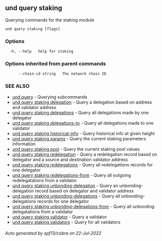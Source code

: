 ## und query staking

Querying commands for the staking module

```
und query staking [flags]
```

### Options

```
  -h, --help   help for staking
```

### Options inherited from parent commands

```
      --chain-id string   The network chain ID
```

### SEE ALSO

* [und query](und_query.md)	 - Querying subcommands
* [und query staking delegation](und_query_staking_delegation.md)	 - Query a delegation based on address and validator address
* [und query staking delegations](und_query_staking_delegations.md)	 - Query all delegations made by one delegator
* [und query staking delegations-to](und_query_staking_delegations-to.md)	 - Query all delegations made to one validator
* [und query staking historical-info](und_query_staking_historical-info.md)	 - Query historical info at given height
* [und query staking params](und_query_staking_params.md)	 - Query the current staking parameters information
* [und query staking pool](und_query_staking_pool.md)	 - Query the current staking pool values
* [und query staking redelegation](und_query_staking_redelegation.md)	 - Query a redelegation record based on delegator and a source and destination validator address
* [und query staking redelegations](und_query_staking_redelegations.md)	 - Query all redelegations records for one delegator
* [und query staking redelegations-from](und_query_staking_redelegations-from.md)	 - Query all outgoing redelegatations from a validator
* [und query staking unbonding-delegation](und_query_staking_unbonding-delegation.md)	 - Query an unbonding-delegation record based on delegator and validator address
* [und query staking unbonding-delegations](und_query_staking_unbonding-delegations.md)	 - Query all unbonding-delegations records for one delegator
* [und query staking unbonding-delegations-from](und_query_staking_unbonding-delegations-from.md)	 - Query all unbonding delegatations from a validator
* [und query staking validator](und_query_staking_validator.md)	 - Query a validator
* [und query staking validators](und_query_staking_validators.md)	 - Query for all validators

###### Auto generated by spf13/cobra on 22-Jul-2022
